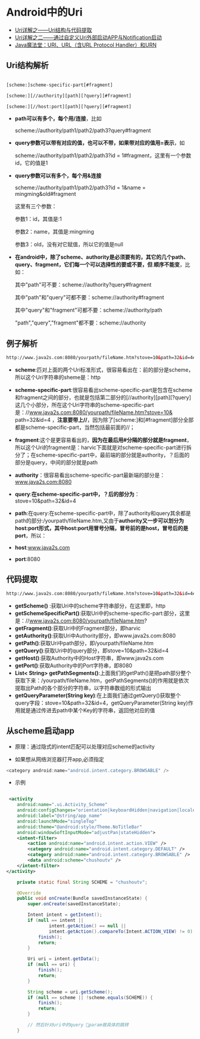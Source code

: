 # Android中的Uri

- [Uri详解之——Uri结构与代码提取](http://blog.csdn.net/harvic880925/article/details/44679239)
- [Uri详解之二——通过自定义Uri外部启动APP与Notification启动](http://blog.csdn.net/harvic880925/article/details/44781557)
- [Java魔法堂：URI、URL（含URL Protocol Handler）和URN](http://www.cnblogs.com/fsjohnhuang/p/4280369.html)

## Uri结构解析

```html

[scheme:]scheme-specific-part[#fragment]

[scheme:][//authority][path][?query][#fragment]

[scheme:][//host:port][path][?query][#fragment]

```

- **path可以有多个，每个用/连接**，比如

    scheme://authority/path1/path2/path3?query#fragment

- **query参数可以带有对应的值，也可以不带，如果带对应的值用=表示**，如

    scheme://authority/path1/path2/path3?id = 1#fragment，这里有一个参数id，它的值是1

- **query参数可以有多个，每个用&连接**

    scheme://authority/path1/path2/path3?id = 1&name = mingming&old#fragment

    这里有三个参数：

    参数1：id，其值是:1

    参数2：name，其值是:mingming

    参数3：old，没有对它赋值，所以它的值是null

- **在android中，除了scheme、authority是必须要有的，其它的几个path、query、fragment，它们每一个可以选择性的要或不要，但  顺序不能变**，比如：

    其中"path"可不要：scheme://authority?query#fragment

    其中"path"和"query"可都不要：scheme://authority#fragment

    其中"query"和"fragment"可都不要：scheme://authority/path

    "path","query","fragment"都不要：scheme://authority


## 例子解析

```html
http://www.java2s.com:8080/yourpath/fileName.htm?stove=10&path=32&id=4#harvic
```

- **scheme**:匹对上面的两个Uri标准形式，很容易看出在：前的部分是scheme，所以这个Uri字符串的sheme是：http

- **scheme-specific-part**:很容易看出scheme-specific-part是包含在scheme和fragment之间的部分，也就是包括第二部分的[//authority][path][?query]这几个小部分，所在这个Uri字符串的scheme-specific-part是：//www.java2s.com:8080/yourpath/fileName.htm?stove=10& path=32&id=4 ，**注意要带上//**，因为除了[scheme:]和[#fragment]部分全部都是scheme-specific-part，当然包括最前面的//；

- **fragment**:这个是更容易看出的，**因为在最后用#分隔的部分就是fragment**，所以这个Uri的fragment是：harvic下面就是对scheme-specific-part进行拆分了；在scheme-specific-part中，最前端的部分就是authority，？后面的部分是query，中间的部分就是path

- **authority**：很容易看出scheme-specific-part最新端的部分是：www.java2s.com:8080

- **query**:**在scheme-specific-part中，？后的部分为**：stove=10&path=32&id=4

- **path**:在query:在scheme-specific-part中，除了authority和query其余都是path的部分:/yourpath/fileName.htm,又由于**authority又一步可以划分为host:port形式，其中host:port用冒号分隔，冒号前的是host，冒号后的是port**，所以：

- **host**:www.java2s.com

- **port**:8080

## 代码提取

```html
http://www.java2s.com:8080/yourpath/fileName.htm?stove=10&path=32&id=4#harvic

```

- **getScheme()** :获取Uri中的scheme字符串部分，在这里即，http
- **getSchemeSpecificPart()**:获取Uri中的scheme-specific-part:部分，这里是：//www.java2s.com:8080/yourpath/fileName.htm?
- **getFragment()**:获取Uri中的Fragment部分，即harvic
- **getAuthority()**:获取Uri中Authority部分，即www.java2s.com:8080
- **getPath()**:获取Uri中path部分，即/yourpath/fileName.htm
- **getQuery()**:获取Uri中的query部分，即stove=10&path=32&id=4
- **getHost()**:获取Authority中的Host字符串，即www.java2s.com
- **getPort()**:获取Authority中的Port字符串，即8080
- **List< String> getPathSegments()**:上面我们的getPath()是把path部分整个获取下来：/yourpath/fileName.htm，getPathSegments()的作用就是依次提取出Path的各个部分的字符串，以字符串数组的形式输出
- **getQueryParameter(String key)**:在上面我们通过getQuery()获取整个query字段：stove=10&path=32&id=4，getQueryParameter(String key)作用就是通过传进去path中某个Key的字符串，返回他对应的值

## 从scheme启动app

- 原理：通过隐式的intent匹配可以处理对应scheme的activity

- 如果想从网络浏览器打开app,必须指定

```java
<category android:name="android.intent.category.BROWSABLE" />
```

- 示例

```xml

 <activity
    android:name=".ui.Activity_Scheme"
    android:configChanges="orientation|keyboardHidden|navigation|locale|screenSize"
    android:label="@string/app_name"
    android:launchMode="singleTop"
    android:theme="@android:style/Theme.NoTitleBar"
    android:windowSoftInputMode="adjustPan|stateHidden">
    <intent-filter>
        <action android:name="android.intent.action.VIEW" />
        <category android:name="android.intent.category.DEFAULT" />
        <category android:name="android.intent.category.BROWSABLE" />
        <data android:scheme="chushoutv" />
    </intent-filter>
</activity>

```

```java
    private static final String SCHEME = "chushoutv";

    @Override
    public void onCreate(Bundle savedInstanceState) {
        super.onCreate(savedInstanceState);

        Intent intent = getIntent();
        if (null == intent ||
                intent.getAction() == null ||
                intent.getAction().compareTo(Intent.ACTION_VIEW) != 0) {
            finish();
            return;
        }

        Uri uri = intent.getData();
        if (null == uri) {
            finish();
            return;
        }

        String scheme = uri.getScheme();
        if (null == scheme || !scheme.equals(SCHEME)) {
            finish();
            return;
        }

        // 然后针对uri中的query param做具体的跳转
    }

```